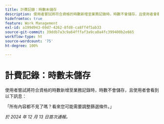 ```yaml
---
title: 計費記錄：時數未儲存
description: 使用者嘗試將符合資格的時數新增至業務記錄時，時數不會儲存，且使用者會看到一則訊息。
hidefromtoc: true
feature: Work Management
exl-id: a199d943-69d7-4262-8fd8-ca8ff4f5ab33
source-git-commit: 39ddb7a3c9a64fffaf3a9ca0a4fc399400b2e665
workflow-type: ht
source-wordcount: '75'
ht-degree: 100%

---
```


# 計費記錄：時數未儲存

使用者嘗試將符合資格的時數新增至業務記錄時，時數不會儲存，且使用者會看到以下訊息：

「所有內容都不見了嗎？看來您可能需要調整篩選條件。」

_於 2024 年 12 月 13 日首次通報。_
